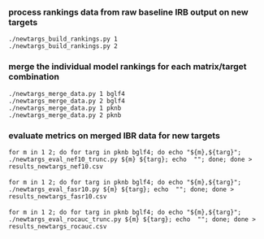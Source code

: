 ### process rankings data from raw baseline IRB output on new targets
`./newtargs_build_rankings.py 1`\
`./newtargs_build_rankings.py 2`

### merge the individual model rankings for each matrix/target combination
`./newtargs_merge_data.py 1 bglf4` \
`./newtargs_merge_data.py 2 bglf4` \
`./newtargs_merge_data.py 1 pknb` \
`./newtargs_merge_data.py 2 pknb`

### evaluate metrics on merged IBR data for new targets
`for m in 1 2; do for targ in pknb bglf4; do echo "${m},${targ}"; ./newtargs_eval_nef10_trunc.py ${m} ${targ}; echo  ""; done; done > results_newtargs_nef10.csv` \
\
`for m in 1 2; do for targ in pknb bglf4; do echo "${m},${targ}"; ./newtargs_eval_fasr10.py ${m} ${targ}; echo  ""; done; done > results_newtargs_fasr10.csv` \
\
`for m in 1 2; do for targ in pknb bglf4; do echo "${m},${targ}"; ./newtargs_eval_rocauc_trunc.py ${m} ${targ}; echo  ""; done; done > results_newtargs_rocauc.csv`

